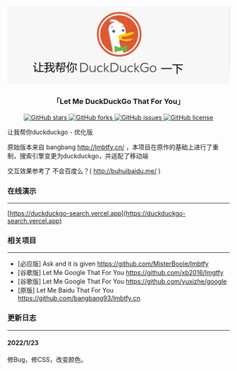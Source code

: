 <p align="center">
<a href="http://tool.mkblog.cn/lmbtfy/" target="_blank">
<img src="https://raw.githubusercontent.com/2096779623/lmbtfy/master/imga.png" alt="让我帮你DuckDuckGo">
</a>
</p>

<h3 align="center"> 「Let Me DuckDuckGo That For You」</h3>

<p align="center">
<a href="https://github.com/mengkunsoft/lmbtfy/stargazers" target="_blank">
<img src="https://img.shields.io/github/stars/mengkunsoft/lmbtfy.svg?style=flat-square" alt="GitHub stars">
</a> 
<a href="https://github.com/mengkunsoft/lmbtfy/network" target="_blank">
<img src="https://img.shields.io/github/forks/mengkunsoft/lmbtfy.svg?style=flat-square" alt="GitHub forks">
</a> 
<a href="https://github.com/mengkunsoft/lmbtfy/issues" target="_blank">
<img src="https://img.shields.io/github/issues/mengkunsoft/lmbtfy.svg?style=flat-square" alt="GitHub issues">
</a> 
<a href="https://github.com/mengkunsoft/lmbtfy/blob/master/LICENSE" target="_blank">
<img src="https://img.shields.io/github/license/mengkunsoft/lmbtfy.svg?style=flat-square" alt="GitHub license">
</a>
</p>

让我帮你duckduckgo - 优化版

原始版本来自 bangbang http://lmbtfy.cn/ ，本项目在原作的基础上进行了重制，搜索引擎变更为duckduckgo，并适配了移动端

交互效果参考了 不会百度么？( http://buhuibaidu.me/ )

### 在线演示
-----

[https://duckduckgo-search.vercel.app](https://duckduckgo-search.vercel.app)


### 相关项目
-----

- [必应版] Ask and it is given https://github.com/MisterBoole/lmbtfy
- [谷歌版] Let Me Google That For You https://github.com/xb2016/lmgtfy
- [谷歌版] Let Me Google That For You https://github.com/yuxizhe/google
- [原版] Let Me Baidu That For You https://github.com/bangbang93/lmbtfy.cn

### 更新日志
-----

#### 2022/1/23

修Bug，修CSS，改变颜色。
